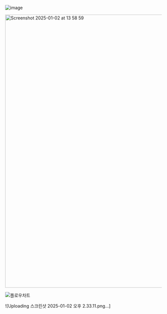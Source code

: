 ![image](https://github.com/user-attachments/assets/4a71f788-04e9-4dfd-bcf6-7639e67a2a52)

<img width="878" alt="Screenshot 2025-01-02 at 13 58 59" src="https://github.com/user-attachments/assets/a1fb454b-ac05-4436-9419-baaff5125828" />

![플로우차트](https://github.com/user-attachments/assets/968306b1-963b-4e2b-9acb-2fde0d899911)

![Uploading 스크린샷 2025-01-02 오후 2.33.11.png…]
